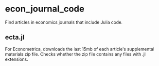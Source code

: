 # econ\_journal\_code

Find articles in economics journals that include Julia code.

## ecta.jl

For Econometrica, downloads the last 15mb of each article's
supplemental materials zip file. Checks whether the zip file contains
any files with .jl extensions.
